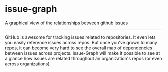 issue-graph
===========

A graphical view of the relationships between github issues 

---

GitHub is awesome for tracking issues related to repositories. It even lets you easily reference issues across repos. But once you've grown to many repos, it can become very hard to see the overall map of dependencies between issues across projects. Issue-Graph will make it possible to see at a glance how issues are related throughout an organization's repos (or even across organizations).

